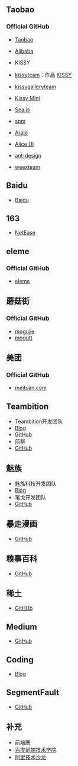 ## Taobao
### Official GitHub
- [Taobao](https://github.com/taobao)
- [Alibaba](https://github.com/alibaba)

- KISSY
 - [kissyteam](https://github.com/kissyteam)：作品 [KISSY](https://github.com/kissyteam/kissy)
 - [kissygalleryteam](https://github.com/kissygalleryteam)
 - [Kissy Mini](https://github.com/kissymini/kissymini.github.io)
- [Sea.js](https://github.com/seajs)
- [spm](https://github.com/spmjs/spm)
- [Arale](https://github.com/aralejs)
- [Alice UI](https://github.com/aliceui)
- [ant-design](https://github.com/ant-design)
- [weexteam](https://github.com/weexteam)

## Baidu
- [Baidu](https://github.com/baidu)

## 163
- [NetEase](https://github.com/NetEase)

## eleme
### Official GitHub
- [eleme](https://github.com/eleme)

## 蘑菇街
### Official GitHub
- [mogujie](https://github.com/mogujie)
- [mogutt](https://github.com/mogutt)

## 美团
### Official GitHub
- [meituan.com](https://github.com/meituan)

## Teambition
- Teambition开发团队
 - [Blog](https://www.teambition.com/developer/blog)
 - [GitHub](https://github.com/teambition)
- 简聊
 - [GitHub](https://github.com/jianliaoim)

## 魅族
- 魅族科技开发团队
 - [Blog](https://segmentfault.com/blog/meizu)
- 笔戈开发团队
 - [GitHub](https://github.com/bigertech)

## 暴走漫画
- [GitHub](https://github.com/baozoumanhua)

## 糗事百科
- [GitHub](https://github.com/qiushibaike)

## 稀土
- [GitHUb](https://github.com/xitu)

## Medium
- [GitHub](https://github.com/Medium/)

## Coding
- [Blog](https://blog.coding.net/technology/blogs)

## SegmentFault
- [GitHub](https://github.com/SegmentFault)

## 补充
- [前端圈](http://www.fequan.com/)
- [百度前端技术学院](http://ife.baidu.com/task/all)
- [阿里技术沙龙](http://club.alibabatech.org/index.htm)
